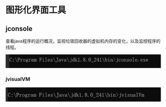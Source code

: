 # 图形化界面工具

## jconsole 

查看java程序的运行概况，监视垃圾回收器的虚拟机内存的变化，以及监控程序的线程。

![image-20200408221917740](images/image-20200408221917740.png)

### jvisualVM

![image-20200408221837095](images/image-20200408221837095.png)